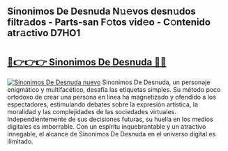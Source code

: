 ## Sinonimos De Desnuda N𝚞𝚎vos desn𝚞dos filtr𝚊dos - Parts-san F𝚘tos vid𝚎o - C𝚘ntenido atr𝚊ctivo D7HO1

# <h2><a href="http://mb05psd.tromn.icu/?c=Sinonimos+De+Desnuda">🔗👉👉👉 Sinonimos De Desnuda 🔗🔗</a></h2>

[![Sinonimos De Desnuda nuevo](https://i.imgur.com/pEAQMta.gif)](http://mb05psd.tromn.icu/?c=Sinonimos+De+Desnuda)
Sinonimos De Desnuda, un personaje enigmático y multifacético, desafía las etiquetas simples. Su método poco ortodoxo de crear una persona en línea ha magnetizado y ofendido a los espectadores, estimulando debates sobre la expresión artística, la moralidad y las complejidades de las sociedades virtuales. Independientemente de sus decisiones futuras, su huella en los medios digitales es imborrable. Con un espíritu inquebrantable y un atractivo innegable, el alcance de Sinonimos De Desnuda en el universo digital es ilimitado.
